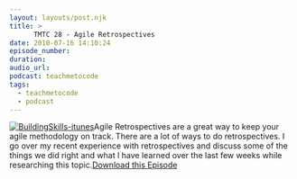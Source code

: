 ```yaml
---
layout: layouts/post.njk
title: >
      TMTC 28 - Agile Retrospectives
date: 2010-07-16 14:10:24
episode_number: 
duration: 
audio_url: 
podcast: teachmetocode
tags: 
  - teachmetocode
  - podcast
---
```


[![](http://teachmetocode.com/podcast/files/2010/08/BuildingSkills-itunes.jpg "BuildingSkills-itunes")](http://teachmetocode.com/podcast/files/2010/08/BuildingSkills-itunes.jpg)Agile Retrospectives are a great way to keep your agile methodology on track. There are a lot of ways to do retrospectives. I go over my recent experience with retrospectives and discuss some of the things we did right and what I have learned over the last few weeks while researching this topic.[Download this Episode](http://traffic.libsyn.com/charlesmaxwood/TMTC_28_-_Agile_Retrospectives.mp3)
